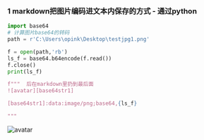 ### 1 markdown把图片编码进文本内保存的方式 - 通过python


```python
import base64
# 计算图片base64的转码
path = r'C:\Users\opink\Desktop\testjpg1.png'

f = open(path,'rb')
ls_f = base64.b64encode(f.read())
f.close()
print(ls_f)

f"""  后在markdown里扔到最后面
![avatar][base64str1]

[base64str1]:data:image/png;base64,{ls_f}

"""

```



![avatar][base64str1]

[base64str1]:data:image/png;base64,/9j/4AAQSkZJRgABAQEAYABgAAD/......UUUAFFFFABRRRQAUUUUAFFFFABRRRQAUUUUAFFFFABRRRQAUUUUAFFFFABRRRQAUUUUAFFFFABRRRQAUUUUAFFFFABRRRQAUUUUAFFFFABRRRQAUUUUAFFFFABRRRQAUUUUAFFFFABRRRQAUUUUAFFFFABRRRQAUUUUAf/2Q==